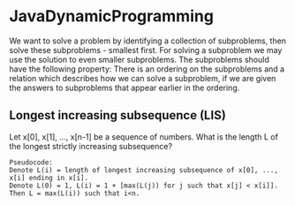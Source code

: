 # JavaDynamicProgramming

We want to solve a problem by identifying a collection of subproblems, then solve these subproblems - smallest first.
For solving a subproblem we may use the solution to even smaller subproblems.
The subproblems should have the following property:
    There is an ordering on the subproblems and a relation which describes how we can solve a subproblem, if we are
    given the answers to subproblems that appear earlier in the ordering.

## Longest increasing subsequence (LIS)
Let x[0], x[1], ..., x[n-1] be a sequence of numbers.
What is the length L of the longest strictly increasing subsequence?
```
Pseudocode:
Denote L(i) = length of longest increasing subsequence of x[0], ..., x[i] ending in x[i].
Denote L(0) = 1, L(i) = 1 + [max(L(j)) for j such that x[j] < x[i]].
Then L = max(L(i)) such that i<n.
```
